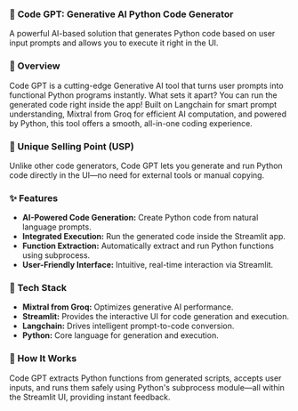 ### 🚀 **Code GPT**: Generative AI Python Code Generator

A powerful AI-based solution that generates Python code based on user input prompts and allows you to execute it right in the UI.


### 🚀 Overview

Code GPT is a cutting-edge Generative AI tool that turns user prompts into functional Python programs instantly. What sets it apart? You can run the generated code right inside the app! Built on Langchain for smart prompt understanding, Mixtral from Groq for efficient AI computation, and powered by Python, this tool offers a smooth, all-in-one coding experience.


### 🌟 Unique Selling Point (USP)

Unlike other code generators, Code GPT lets you generate and run Python code directly in the UI—no need for external tools or manual copying.


### ✨ Features

* **AI-Powered Code Generation:** Create Python code from natural language prompts.
* **Integrated Execution:** Run the generated code inside the Streamlit app.
* **Function Extraction:** Automatically extract and run Python functions using subprocess.
* **User-Friendly Interface:** Intuitive, real-time interaction via Streamlit.


### 📂 Tech Stack

* **Mixtral from Groq:** Optimizes generative AI performance.
* **Streamlit:** Provides the interactive UI for code generation and execution.
* **Langchain:** Drives intelligent prompt-to-code conversion.
* **Python:** Core language for generation and execution.


### 🤖 How It Works

Code GPT extracts Python functions from generated scripts, accepts user inputs, and runs them safely using Python's subprocess module—all within the Streamlit UI, providing instant feedback.
